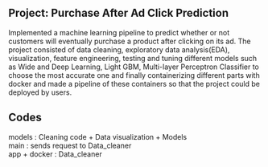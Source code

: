 ## Project: Purchase After Ad Click Prediction
Implemented a machine learning pipeline to predict whether or not customers will eventually purchase a product after clicking on its ad. The project consisted of data cleaning, exploratory data analysis(EDA), visualization, feature engineering, testing and tuning different models such as Wide and Deep Learning, Light GBM, Multi-layer Perceptron Classifier to choose the most accurate one and finally containerizing different parts with docker and made a pipeline of these containers so that the project could be deployed by users.
## Codes
models : Cleaning code + Data visualization + Models  
main : sends request to Data_cleaner  
app + docker : Data_cleaner  
